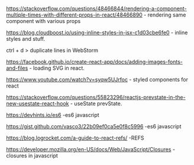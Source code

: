 https://stackoverflow.com/questions/48466844/rendering-a-component-multiple-times-with-different-props-in-react/48466890 - rendering same component with various props

https://blog.cloudboost.io/using-inline-styles-in-jsx-c1d03cbe6fe0 - inline styles and stuff.

ctrl + d > duplicate lines in WebStorm

https://facebook.github.io/create-react-app/docs/adding-images-fonts-and-files - loading SVG in react.

https://www.youtube.com/watch?v=syqw5UJrfoc - styled components for react

https://stackoverflow.com/questions/55823296/reactjs-prevstate-in-the-new-usestate-react-hook - useState prevState.

https://devhints.io/es6 -es6 javascript

https://gist.github.com/vasco3/22b09ef0ca5e0f8c5996 -es6 javascript

https://blog.logrocket.com/a-guide-to-react-refs/ -REFS

https://developer.mozilla.org/en-US/docs/Web/JavaScript/Closures - closures in javascript
